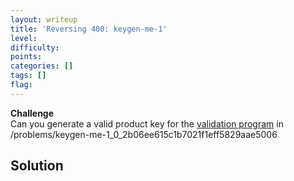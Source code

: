 ```yaml
---
layout: writeup
title: 'Reversing 400: keygen-me-1'
level: 
difficulty: 
points: 
categories: []
tags: []
flag: 
---
```

**Challenge**  
Can you generate a valid product key for the [validation
program](./writeupfiles/keygen-me-1) in
/problems/keygen-me-1\_0\_2b06ee615c1b7021f1eff5829aae5006

## Solution

